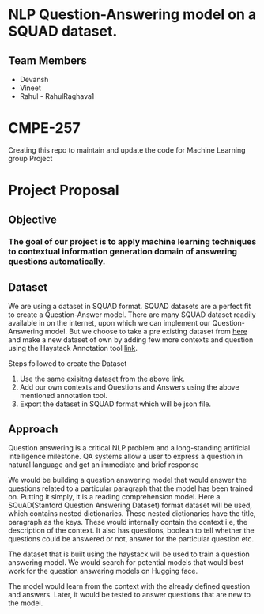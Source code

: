 # NLP Question-Answering model on a SQUAD dataset.
## Team Members
- Devansh
- Vineet
- Rahul - RahulRaghava1

# CMPE-257
Creating this repo to maintain and update the code for Machine Learning group Project

# Project Proposal

## Objective
### The goal of our project is to apply machine learning techniques to contextual information generation domain of answering questions automatically.

## Dataset
We are using a dataset in SQUAD format. SQUAD datasets are a perfect fit to create a Question-Answer model. There are many SQUAD dataset readily available in on the internet, upon which we can implement our Question-Answering model. But we choose to take a pre existing dataset from [here](https://github.com/rajpurkar/SQuAD-explorer/tree/master/dataset) and make a new dataset of own by adding few more contexts and question using the Haystack Annotation tool [link](https://www.deepset.ai/annotation-tool-for-labeling-datasets).

Steps followed to create the Dataset

1. Use the same exisitng dataset from the above [link](https://github.com/rajpurkar/SQuAD-explorer/tree/master/dataset).
2. Add our own contexts and Questions and Answers using the above mentioned annotation tool.
3. Export the dataset in SQUAD format which will be json file.
## Approach
Question answering is a critical NLP problem and a long-standing artificial intelligence milestone. QA systems allow a user to express a question in natural language and get an immediate and brief response

We would be building a question answering model that would answer the questions related to a particular paragraph that the model has been trained on. Putting it simply, it is a reading comprehension model. Here a SQuAD(Stanford Question Answering Dataset) format dataset will be used, which contains nested dictionaries. These nested dictionaries have the title, paragraph as the keys. These would internally contain the context i.e, the description of the context. It also has questions, boolean to tell whether the questions could be answered or not, answer for the particular question etc. 

The dataset that is built using the haystack will be used to train a question answering model. We would search for potential models that would best work for the question answering models on Hugging face. 

The model would learn from the context with the already defined question and answers. Later, it would be tested to answer questions that are new to the model. 

